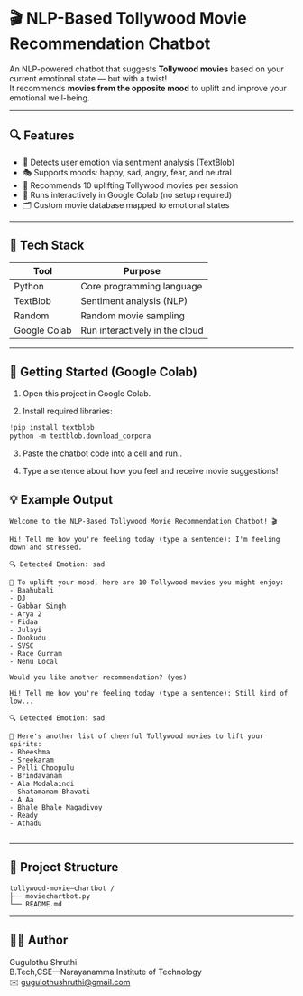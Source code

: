 # 🎬 NLP-Based Tollywood Movie Recommendation Chatbot 

An NLP-powered chatbot that suggests **Tollywood movies** based on your current emotional state — but with a twist!  
It recommends **movies from the opposite mood** to uplift and improve your emotional well-being.

---

## 🔍 Features

- 🧠 Detects user emotion via sentiment analysis (TextBlob)
- 🎭 Supports moods: happy, sad, angry, fear, and neutral
- 🎥 Recommends 10 uplifting Tollywood movies per session
- 🤖 Runs interactively in Google Colab (no setup required)
- 🗂️ Custom movie database mapped to emotional states

---

## 🧰 Tech Stack

| Tool         | Purpose                                  |
|--------------|-------------------------------------------|
| Python       | Core programming language                 |
| TextBlob     | Sentiment analysis (NLP)                  |
| Random       | Random movie sampling                     |
| Google Colab | Run interactively in the cloud            |

---

## 🚀 Getting Started (Google Colab)

1. Open this project in Google Colab.

2. Install required libraries:

```python
!pip install textblob
python -m textblob.download_corpora
```
3. Paste the chatbot code into a cell and run.. 

4. Type a sentence about how you feel and receive movie suggestions!


   

## 💡 Example Output

```
Welcome to the NLP-Based Tollywood Movie Recommendation Chatbot! 🎬

Hi! Tell me how you're feeling today (type a sentence): I'm feeling down and stressed.

🔍 Detected Emotion: sad

🎥 To uplift your mood, here are 10 Tollywood movies you might enjoy:
- Baahubali
- DJ
- Gabbar Singh
- Arya 2
- Fidaa
- Julayi
- Dookudu
- SVSC
- Race Gurram
- Nenu Local

Would you like another recommendation? (yes)

Hi! Tell me how you're feeling today (type a sentence): Still kind of low...

🔍 Detected Emotion: sad

🎥 Here's another list of cheerful Tollywood movies to lift your spirits:
- Bheeshma
- Sreekaram
- Pelli Choopulu
- Brindavanam
- Ala Modalaindi
- Shatamanam Bhavati
- A Aa
- Bhale Bhale Magadivoy
- Ready
- Athadu


```

---

## 📂 Project Structure

```
tollywood-movie–chartbot /
├── moviechartbot.py
└── README.md
```

---

## 🙋‍♀️ Author

Gugulothu Shruthi  
B.Tech,CSE—Narayanamma Institute of Technology  
✉️ [gugulothushruthi@gmail.com](mailto:gugulothushruthi@gmail.com)
